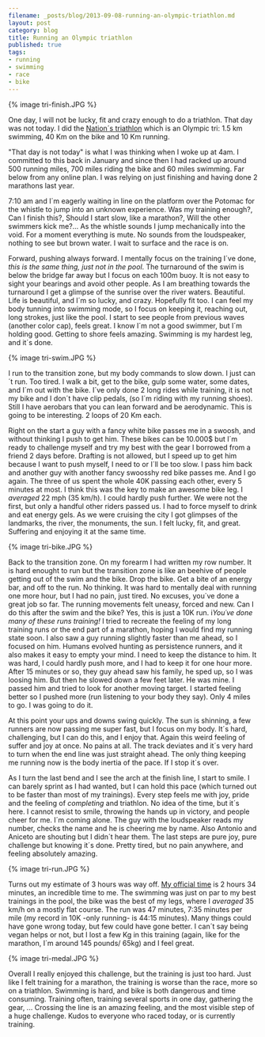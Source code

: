 ```yaml
---
filename: _posts/blog/2013-09-08-running-an-olympic-triathlon.md
layout: post
category: blog 
title: Running an Olympic triathlon
published: true 
tags:
- running
- swimming
- race
- bike 
---
```


{% image tri-finish.JPG  %}

One day, I will not be lucky, fit and crazy enough to do a triathlon. That
day was not today. I did the [Nation´s
triathlon](http://nationstri.com/) which is an Olympic
tri: 1.5 km swimming, 40 Km on the bike and 10 Km running.

<!--more-->

"That day is not today" is what I was thinking when I woke up at 4am. I committed to this
back in January and since then I had racked up around 500 running miles,
700 miles riding the bike and 60 miles swimming. Far below from any online
plan. I was relying on just finishing and having done 2 marathons last
year.


7:10 am and I´m eagerly waiting in line on the platform over the Potomac 
for the whistle to jump into an unknown experience. 
Was my training enough?, Can I finish this?, Should I start slow, like a marathon?, 
Will the other swimmers kick me?...
As the whistle sounds I jump mechanically into the void. For a moment everything is
mute. No sounds from the loudspeaker, nothing to see but brown water. I
wait to surface and the race is on. 

Forward, pushing always forward. I mentally focus on the training I´ve
done, *this is the same thing, just not in the pool*. The turnaround of
the swim is
below the bridge far away but I focus on each 100m buoy. It is not easy
to sight your bearings and avoid other people. As I am breathing towards the
turnaround I get a glimpse of the sunrise over the river waters.
Beautiful. Life is beautiful, and I´m so lucky, and crazy. Hopefully fit too. 
I can feel my body tunning into swimming mode, so I focus on
keeping it, reaching out, long strokes, just like the pool. I start to
see people from previous waves (another color cap), feels great. I know
I´m not a good swimmer, but I´m holding good. Getting to shore feels
amazing. Swimming is my hardest leg, and it´s done.

{% image tri-swim.JPG  %}

I run to the transition zone, but my body commands to slow down. I just
can´t run. Too tired. I walk a bit, get to the bike, gulp some water,
some dates, and I´m out with the bike. I´ve only done 2 long
rides while training, it is not my bike and I don´t have clip pedals,
(so I´m riding with my running shoes). Still I have aerobars that you can lean forward
and be aerodynamic. This is going to be interesting. 2 loops of 20 Km each. 

Right on the start a guy with a fancy white bike passes me in a swoosh, and
without thinking I push to get him. These bikes can be 10.000$ but I´m
ready to challenge myself and try my best with the gear I borrowed from a friend 2 days before. Drafting is not allowed, but I 
speed up to get him because I want
to push myself, I need to or I´ll be too slow. I pass him back and
another guy with another fancy swoosshy red bike passes me. And I go
again. The three of us spent the whole 40K passing each other, every 5
minutes at most. I think this was the key to make an awesome bike leg. I
*averaged* 22 mph (35 km/h). I could hardly push further. We were not
the first, but only a handful
other riders passed us. I had to force myself to drink and eat energy
gels. As we were cruising the city I got glimpses of the landmarks, the
river, the monuments, the sun. I felt lucky, fit, and great. Suffering and
enjoying it at the same time.

{% image tri-bike.JPG  %}

Back to the transition zone. On my forearm I had written my row number.
It is hard enought to run but the transition zone is like an beehive of
people getting out of the swim and the bike. Drop the bike. Get a bite of an energy bar,
and off to the run. No thinking. It was hard to mentally deal with running one more hour, but 
I had no pain, just tired. No excuses, you´ve done a great job so far. The running movements felt uneasy, forced and new. Can I do this after
the swim and the bike? Yes, this  is just a 10K run. i*You´ve done many of these runs training!* 
I tried to recreate the feeling of my long training runs or the end part of a marathon, hoping I would find
my running state soon. I also saw a guy running slightly faster than me
ahead, so I focused on him. Humans evolved hunting as persistence runners,
and it also makes it easy to empty your mind.  I need to keep the distance to him. It was
hard, I could hardly push more, and I had to keep it for one hour more.
After 15 minutes or so, they guy ahead saw his family, he sped up, so I
was loosing him. But
then he slowed down a few feet later. He was mine. I passed him and tried to look for
another moving target. I started feeling better so I pushed more (run
listening to your body they say). Only 4 miles to go. I was going to do
it.

At this point your ups and downs swing quickly. The sun is shinning,
a few runners are now passing me super fast, but I focus on my body.
It´s hard, challenging, but I can do this, and I enjoy that. Again this
weird feeling of suffer and joy at once. No pains at all. The track deviates and it´s
very hard to turn when the end line was just straight ahead. The only
thing keeping me running now is the body inertia of the pace. If I stop it´s over.

As I turn the last bend and I see the arch at the finish line, I start to
smile. I can barely sprint as I had wanted, but I can hold this pace (which turned
out to be faster than most of my trainings). Every step feels me with
joy, pride and the feeling of *completing* and triathlon. No idea of the
time, but it´s here. I cannot resist to smile, throwing the hands up in victory, and
people cheer for me. I´m coming alone. The guy with the loudspeaker reads my number, checks the
name and he is cheering me by name. Also Antonio and Aniceto are
shouting but I didn´t hear them. The last steps are pure joy, pure
challenge but knowing it´s done. Pretty tired, but no pain anywhere, and
feeling absolutely amazing.


{% image tri-run.JPG  %}


Turns out my estimate of 3 hours was way off. [My official time](http://nationstri.com/results-2013-results.html#/results:&AthleteSearch=397&Division=All:1378680178590) is 2 hours 34 minutes, an incredible
time to me. The swimming was just on par to my best trainings in the pool, the
bike was the best of my legs, where I *averaged* 35 km/h on a mostly
flat course. The run was 47 minutes, 7:35 minutes per mile (my record in 10K -only running-
is 44:15 minutes). Many things could have gone wrong today, but few could have gone
better. I can´t say being vegan helps or not, but
I lost a few Kg in this training (again, like for the marathon, I´m
around 145 pounds/ 65kg) and I feel great.

{% image tri-medal.JPG  %}


Overall I really enjoyed this challenge, but the training is just too hard.
Just like I felt training for a marathon, the training is worse than
the race, more so on a triathlon. Swimming is hard, and bike is both
dangerous and time consuming. Training often, training several sports
in one day, gathering the gear, ... Crossing the line is an amazing
feeling, and the most visible step of a huge challenge. Kudos to
everyone who raced today, or is currently training.




